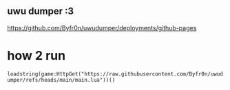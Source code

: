 ## uwu dumper :3
https://github.com/Byfr0n/uwudumper/deployments/github-pages
# how 2 run
```loadstring(game:HttpGet("https://raw.githubusercontent.com/Byfr0n/uwudumper/refs/heads/main/main.lua"))()```
